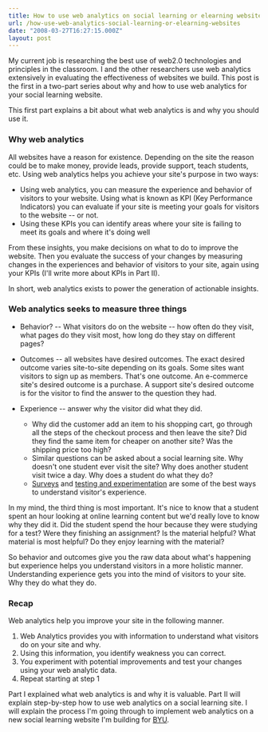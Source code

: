 ```yaml
---
title: How to use web analytics on social learning or elearning websites
url: /how-use-web-analytics-social-learning-or-elearning-websites
date: "2008-03-27T16:27:15.000Z"
layout: post
---
```


My current job is researching the best use of web2.0 technologies and principles in the classroom. I and the other researchers use web analytics extensively in evaluating the effectiveness of websites we build. This post is the first in a two-part series about why and how to use web analytics for your social learning website.  
  
This first part explains a bit about what web analytics is and why you should use it.  

### Why web analytics  
All websites have a reason for existence. Depending on the site the reason could be to make money, provide leads, provide support, teach students, etc. Using web analytics helps you achieve your site's purpose in two ways:  

  
* Using web analytics, you can measure the experience and behavior of visitors to your website. Using what is known as KPI (Key Performance Indicators) you can evaluate if your site is meeting your goals for visitors to the website -- or not.  
* Using these KPIs you can identify areas where your site is failing to meet its goals and where it's doing well  
  
From these insights, you make decisions on what to do to improve the website. Then you evaluate the success of your changes by measuring changes in the experiences and behavior of visitors to your site, again using your KPIs (I'll write more about KPIs in Part II).  
  
In short, web analytics exists to power the generation of actionable insights.  

### Web analytics seeks to measure three things  

  
* Behavior? -- What visitors do on the website -- how often do they visit, what pages do they visit most, how long do they stay on different pages?  
* Outcomes -- all websites have desired outcomes. The exact desired outcome varies site-to-site depending on its goals. Some sites want visitors to sign up as members. That's one outcome. An e-commerce site's desired outcome is a purchase. A support site's desired outcome is for the visitor to find the answer to the question they had.  
* Experience -- answer why the visitor did what they did.  
  
  * Why did the customer add an item to his shopping cart, go through all the steps of the checkout process and then leave the site? Did they find the same item for cheaper on another site? Was the shipping price too high?  
  * Similar questions can be asked about a social learning site. Why doesn't one student ever visit the site? Why does another student visit twice a day. Why does a student do what they do?  
  * [Surveys][0] and [testing and experimentation][1] are some of the best ways to understand visitor's experience.  
  
  
In my mind, the third thing is most important. It's nice to know that a student spent an hour looking at online learning content but we'd really love to know why they did it. Did the student spend the hour because they were studying for a test? Were they finishing an assignment? Is the material helpful? What material is most helpful? Do they enjoy learning with the material?  
  
So behavior and outcomes give you the raw data about what's happening but experience helps you understand visitors in a more holistic manner. Understanding experience gets you into the mind of visitors to your site. Why they do what they do.  

### Recap  
Web analytics help you improve your site in the following manner.  

  
1. Web Analytics provides you with information to understand what visitors do on your site and why.  
2. Using this information, you identify weakness you can correct.  
3. You experiment with potential improvements and test your changes using your web analytic data.  
4. Repeat starting at step 1  
  
Part I explained what web analytics is and why it is valuable. Part II will explain step-by-step how to use web analytics on a social learning site. I will explain the process I'm going through to implement web analytics on a new social learning website I'm building for [BYU][2].

[0]: http://www.kaushik.net/avinash/2006/05/got-surveys-recommendations-from-the-trenches.html
[1]: http://www.kaushik.net/avinash/2006/05/experimentation-and-testing-a-primer.html
[2]: http://byu.edu
